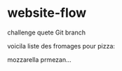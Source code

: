 # website-flow
challenge quete Git branch

voicila liste des fromages pour pizza:

mozzarella
prmezan...
